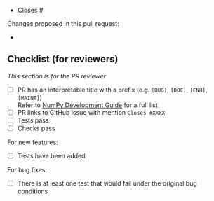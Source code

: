 <!--- Until this PR is ready for review, you can include [WIP] in the title, or create a draft PR. -->


<!---
Below is a suggested pull request template. Feel free to add more details you feel are relevant/necessary.

-->

<!-- 
Please indicate after the # which issue you're closing with this PR, if applicable.
If the PR closes multiple issues, include "Closes" before each one is listed.
You can also link to other issues if necessary, e.g. "See also #1234".

https://help.github.com/articles/closing-issues-using-keywords
-->
- Closes #

<!-- 
Please give a brief overview of what has changed or been added in the PR.
This can include anything specific the maintainers should be looking for when they review the PR.
-->
Changes proposed in this pull request:

- 

<!-- To be checked off by reviewers -->
## Checklist (for reviewers)
_This section is for the PR reviewer_

- [ ] PR has an interpretable title with a prefix (e.g. `[BUG]`, `[DOC]`, `[ENH]`, `[MAINT]`)\
Refer to [NumPy Development Guide](https://numpy.org/doc/stable/dev/development_workflow.html#writing-the-commit-message) for a full list
- [ ] PR links to GitHub issue with mention `Closes #XXXX`
- [ ] Tests pass
- [ ] Checks pass

For new features:
- [ ] Tests have been added

For bug fixes:
- [ ] There is at least one test that would fail under the original bug conditions
